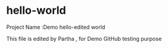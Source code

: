 # hello-world
Project Name :Demo hello-edited world

This file is edited by Partha , for Demo GitHub testing purpose
